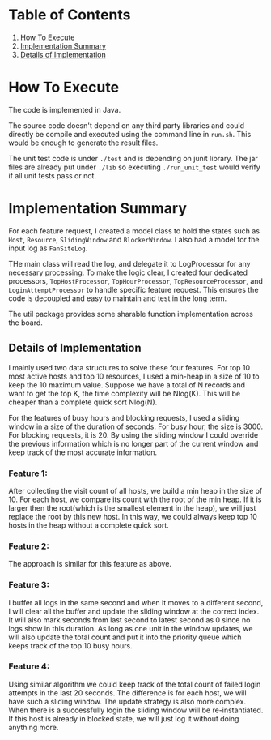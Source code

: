 # Table of Contents
1. [How To Execute](README.md#how-to-execute)
2. [Implementation Summary](README.md#implementation-summary)
3. [Details of Implementation](README.md#details-of-implementation)

# How To Execute

The code is implemented in Java. 

The source code doesn't depend on any third party libraries and could directly be compile and executed using the command line in `run.sh`. This would be enough to generate the result files.

The unit test code is under `./test` and is depending on junit library. The jar files are already put under `./lib` so executing `./run_unit_test` would verify if all unit tests pass or not. 

# Implementation Summary

For each feature request, I created a model class to hold the states such as `Host`, `Resource`, `SlidingWindow` and `BlockerWindow`. I also had a model for the input log as `FanSiteLog`.

THe main class will read the log, and delegate it to LogProcessor for any necessary processing. To make the logic clear, I created four dedicated processors, `TopHostProcessor`, `TopHourProcessor`, `TopResourceProcessor`, and `LoginAttemptProcessor` to handle specific feature request. This ensures the code is decoupled and easy to maintain and test in the long term.

The util package provides some sharable function implementation across the board.

## Details of Implementation
I mainly used two data structures to solve these four features. For top 10 most active hosts and top 10 resources, I used a min-heap in a size of 10 to keep the 10 maximum value. Suppose we have a total of N records and want to get the top K, the time complexity will be Nlog(K). This will be cheaper than a complete quick sort Nlog(N).

For the features of busy hours and blocking requests, I used a sliding window in a size of the duration of seconds. For busy hour, the size is 3000. For blocking requests, it is 20. By using the sliding window I could override the previous information which is no longer part of the current window and keep track of the most accurate information.  

### Feature 1: 
After collecting the visit count of all hosts, we build a min heap in the size of 10. For each host, we compare its count with the root of the min heap. If it is larger then the root(which is the smallest element in the heap), we will just replace the root by this new host. In this way, we could always keep top 10 hosts in the heap without a complete quick sort.

### Feature 2: 
The approach is similar for this feature as above.

### Feature 3:
I buffer all logs in the same second and when it moves to a different second, I will clear all the buffer and update the sliding window at the correct index. It will also mark seconds from last second to latest second as 0 since no logs show in this duration.
As long as one unit in the window updates, we will also update the total count and put it into the priority queue which keeps track of the top 10 busy hours. 

### Feature 4: 
Using similar algorithm we could keep track of the total count of failed login attempts in the last 20 seconds. The difference is for each host, we will have such a sliding window. The update strategy is also more complex. When there is a successfully login the sliding window will be re-instantiated. If this host is already in blocked state, we will just log it without doing anything more.